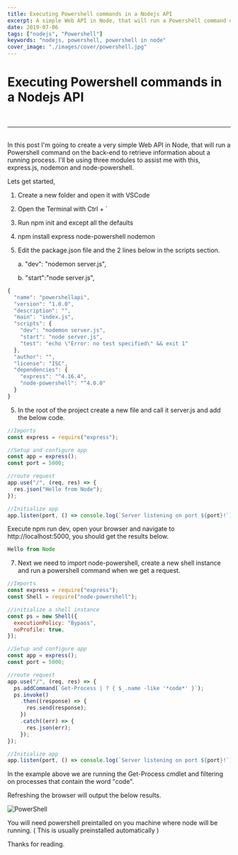```yaml
---
title: Executing Powershell commands in a Nodejs API
excerpt: A simple Web API in Node, that will run a Powershell command on the back-end to retrieve information about a running process
date: 2019-07-06
tags: ["nodejs", "Powershell"]
keywords: "nodejs, powershell, powershell in node"
cover_image: "./images/cover/powershell.jpg"
---
```


# Executing Powershell commands in a Nodejs API

<br>
<hr>
<br>
In this post I'm going to create a very simple Web API in Node, that will run a Powershell command on the back-end to retrieve information about a running process.
I'll be using three modules to assist me with this, express.js, nodemon and node-powershell.

Lets get started,

1.  Create a new folder and open it with VSCode

2.  Open the Terminal with Ctrl + `

3.  Run npm init and except all the defaults

4.  npm install express node-powershell nodemon

5.  Edit the package.json file and the 2 lines below in the scripts section.


    a.    "dev": "nodemon server.js",

    b.    "start":"node server.js",

```javascript
{
  "name": "powershellapi",
  "version": "1.0.0",
  "description": "",
  "main": "index.js",
  "scripts": {
    "dev": "nodemon server.js",
    "start": "node server.js",
    "test": "echo \"Error: no test specified\" && exit 1"
  },
  "author": "",
  "license": "ISC",
  "dependencies": {
    "express": "^4.16.4",
    "node-powershell": "^4.0.0"
  }
}
```

5.  In the root of the project create a new file and call it server.js and add the below code.

```javascript
//Imports
const express = require("express");

//Setup and configure app
const app = express();
const port = 5000;

//route request
app.use("/", (req, res) => {
  res.json("Hello from Node");
});

//Initialize app
app.listen(port, () => console.log(`Server listening on port ${port}!`));
```

Execute npm run dev, open your browser and navigate to http://localhost:5000, you should get the results below.

```javascript
Hello from Node
```

7.  Next we need to import node-powershell, create a new shell instance and run a powershell command when we get a request.

```javascript
//Imports
const express = require("express");
const Shell = require("node-powershell");

//initialize a shell instance
const ps = new Shell({
  executionPolicy: "Bypass",
  noProfile: true,
});

//Setup and configure app
const app = express();
const port = 5000;

//route request
app.use("/", (req, res) => {
  ps.addCommand(`Get-Process | ? { $_.name -like '*code*' }`);
  ps.invoke()
    .then((response) => {
      res.send(response);
    })
    .catch((err) => {
      res.json(err);
    });
});

//Initialize app
app.listen(port, () => console.log(`Server listening on port ${port}!`));
```

In the example above we are running the Get-Process cmdlet and filtering on processes that contain the word "code".

Refreshing the browser will output the below results.

![PowerShell](/assets/images/PowerShell/output.png)

You will need powershell preintalled on you machine where node will be running. ( This is usually preinstalled automatically )

Thanks for reading.
